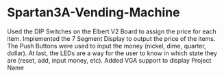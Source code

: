 # Spartan3A-Vending-Machine

Used the DIP Switches on the Elbert V2 Board to assign the price for each item. Implemented the 7 Segment Display to output the price of the items. The Push Buttons were used to input the money (nickel, dime, quarter, dollar). At last, the LEDs are a way for the user to know in which state they are (reset, add, input money, etc). 
Added VGA support to display Project Name
